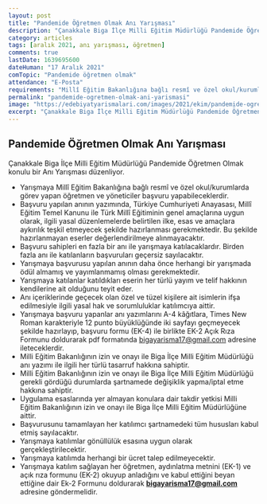 ```yaml
---
layout: post
title: "Pandemide Öğretmen Olmak Anı Yarışması"
description: "Çanakkale Biga İlçe Milli Eğitim Müdürlüğü Pandemide Öğretmen Olmak konulu bir Anı Yarışması düzenliyor."
category: articles
tags: [aralık 2021, anı yarışması, öğretmen]
comments: true
lastDate: 1639695600 
dateHuman: "17 Aralık 2021"
comTopic: "Pandemide öğretmen olmak"
attendance: "E-Posta"
requirements: "Millî Eğitim Bakanlığına bağlı resmî ve özel okul/kurumlarda görev yapan öğretmen ve yöneticiler başvuru yapabileceklerdir"
permalink: "pandemide-ogretmen-olmak-ani-yarismasi"
image: "https://edebiyatyarismalari.com/images/2021/ekim/pandemide-ogretmen-olmak-ani-yarismasi.jpg"
excerpt: "Çanakkale Biga İlçe Milli Eğitim Müdürlüğü Pandemide Öğretmen Olmak konulu bir Anı Yarışması düzenliyor."
---
```


## Pandemide Öğretmen Olmak Anı Yarışması
Çanakkale Biga İlçe Milli Eğitim Müdürlüğü Pandemide Öğretmen Olmak konulu bir Anı Yarışması düzenliyor.  

- Yarışmaya Millî Eğitim Bakanlığına bağlı resmî ve özel okul/kurumlarda görev yapan öğretmen ve yöneticiler başvuru yapabileceklerdir.
- Başvuru yapılan anının yazımında, Türkiye Cumhuriyeti Anayasası, Millî Eğitim Temel Kanunu ile Türk Millî Eğitiminin genel amaçlarına uygun olarak, ilgili yasal düzenlemelerde belirtilen ilke, esas ve amaçlara aykırılık teşkil etmeyecek şekilde hazırlanması gerekmektedir. Bu şekilde hazırlanmayan eserler değerlendirilmeye alınmayacaktır.
- Başvuru sahipleri en fazla bir anı ile yarışmaya katılacaklardır. Birden fazla anı ile katılanların başvuruları geçersiz sayılacaktır.
- Yarışmaya başvurusu yapılan anının daha önce herhangi bir yarışmada ödül almamış ve yayımlanmamış olması gerekmektedir.
- Yarışmaya katılanlar katıldıkları eserin her türlü yayım ve telif hakkının kendilerine ait olduğunu teyit eder.
- Anı içeriklerinde geçecek olan özel ve tüzel kişilere ait isimlerin ifşa edilmesiyle ilgili yasal hak ve sorumluluklar katılımcıya aittir.
- Yarışmaya başvuru yapanlar anı yazımlarını A-4 kâğıtlara, Times New Roman karakteriyle 12 punto büyüklüğünde iki sayfayı geçmeyecek şekilde hazırlayıp, başvuru formu (EK-4) ile birlikte EK-2 Açık Rıza Formunu doldurarak pdf formatında bigayarisma17@gmail.com adresine ileteceklerdir.
- Milli Eğitim Bakanlığının izin ve onayı ile Biga İlçe Milli Eğitim Müdürlüğü anı yazımı ile ilgili her türlü tasarruf hakkına sahiptir.
- Milli Eğitim Bakanlığının izin ve onayı ile Biga İlçe Milli Eğitim Müdürlüğü gerekli gördüğü durumlarda şartnamede değişiklik yapma/iptal etme hakkına sahiptir.
- Uygulama esaslarında yer almayan konulara dair takdir yetkisi Milli Eğitim Bakanlığının izin ve onayı ile Biga İlçe Milli Eğitim Müdürlüğüne aittir.
- Başvurusunu tamamlayan her katılımcı şartnamedeki tüm hususları kabul etmiş sayılacaktır.
- Yarışmaya katılımlar gönüllülük esasına uygun olarak gerçekleştirilecektir.
- Yarışmaya katılımda herhangi bir ücret talep edilmeyecektir.
- Yarışmaya katılım sağlayan her öğretmen, aydınlatma metnini (EK-1) ve açık rıza formunu (EK-2) okuyup anladığını ve kabul ettiğini beyan ettiğine dair Ek-2 Formunu doldurarak **bigayarisma17@gmail.com** adresine göndermelidir.